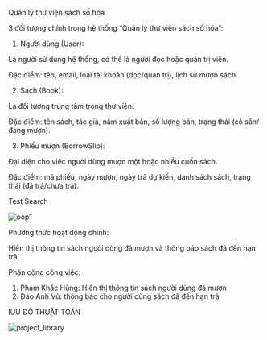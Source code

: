 Quản lý thư viện sách số hóa

3 đối tượng chính trong hệ thống “Quản lý thư viện sách số hóa”:

1.	Người dùng (User):

Là người sử dụng hệ thống, có thể là người đọc hoặc quản trị viên.

Đặc điểm: tên, email, loại tài khoản (đọc/quan trị), lịch sử mượn sách.

2.	Sách (Book):

Là đối tượng trung tâm trong thư viện.

Đặc điểm: tên sách, tác giả, năm xuất bản, số lượng bản, trạng thái (có sẵn/đang mượn).

3.	Phiếu mượn (BorrowSlip):

Đại diện cho việc người dùng mượn một hoặc nhiều cuốn sách.

Đặc điểm: mã phiếu, ngày mượn, ngày trả dự kiến, danh sách sách, trạng thái (đã trả/chưa trả).



Test Search

![oop1](https://github.com/user-attachments/assets/2d6f027d-7922-4075-9dd1-27d3022327df)


Phương thức hoạt động chính:

Hiển thị thông tin sách người dùng đã mượn và thông báo sách đã đến hạn trả.

Phân công công việc:

1. Phạm Khắc Hùng: Hiển thị thông tin sách người dùng đã mượn
2. Đào Anh Vũ: thông báo cho người dùng sách đã đến hạn trả


lƯU ĐÒ THUẬT TOÁN

![project_library](https://github.com/user-attachments/assets/add54fd0-6729-4cb1-8367-bfa206e78b56)
